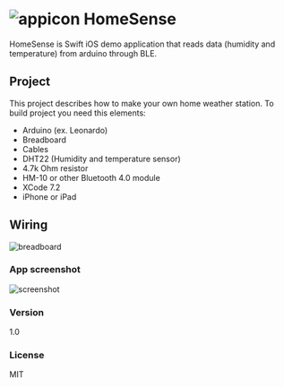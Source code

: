 # ![appicon](http://mirudesign.pl/hs/icon.png "icon") HomeSense
HomeSense is Swift iOS demo application that reads data (humidity and temperature) from arduino through BLE.

## Project
This project describes how to make your own home weather station. To build project you need this elements:

  - Arduino (ex. Leonardo)
  - Breadboard
  - Cables
  - DHT22 (Humidity and temperature sensor)
  - 4.7k Ohm resistor
  - HM-10 or other Bluetooth 4.0 module
  - XCode 7.2
  - iPhone or iPad

## Wiring

![breadboard](http://mirudesign.pl/hs/homesense_bb2.png "HomeSense")

### App screenshot

![screenshot](http://mirudesign.pl/hs/homesense.png "HomeSense")

### Version
1.0

### License
MIT
